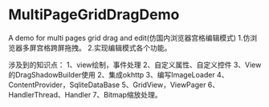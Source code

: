 # MultiPageGridDragDemo
A demo for multi pages grid drag and edit(仿国内浏览器宫格编辑模式)
1.仿浏览器多屏宫格跨屏拖拽。
2.实现编辑模式各个功能。

涉及到的知识点：
1、view绘制，事件处理
2、自定义属性、自定义控件
3、View的DragShadowBuilder使用
2、集成okhttp
3、编写ImageLoader
4、ContentProvider，SqliteDataBase
5、GridView，ViewPager
6、HandlerThread、Handler
7、Bitmap缩放处理。